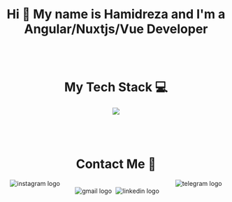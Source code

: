 
<h1 align="center">Hi 👋 My name is Hamidreza and I'm a Angular/Nuxtjs/Vue Developer</h1>

###
<br/>
<br/>
<h1 align="center">My Tech Stack 💻</h1>
<div align="center">
  <img src="https://skillicons.dev/icons?i=html,css,angular,vue,nuxtjs,threejs,js,ts,tailwind,bootstrap,materialui,sass,less,prisma,graphql,git,github,gitlab,pinia,reactivex,supabase,firebase,vite,webpack,pnpm,yarn,webstorm,vscode,pug,postman"  />
</div>

###
<br/>
<br/>
<h1 align="center">Contact Me 🤙</h1>
<div align="center">
  <a href="https://www.instagram.com/hamidrezaebrahimpourr" style="margin-right: 255px; text-decoration: none">
    <img src="https://skillicons.dev/icons?i=instagram" alt="instagram logo"  />
  </a>
  <a href="https://www.discord.com/users/480317534969659392" style="margin-left: 5px; text-decoration: none">
    <img src="https://skillicons.dev/icons?i=discord" alt="telegram logo"  />
  </a>
  <a  href="mailto:hamidreza.ebrahimpour@gmail.com"  style="margin-left: 5px; text-decoration: none"> 
    <img  src="https://skillicons.dev/icons?i=gmail" alt="gmail logo"  />
  </a>
  <a href="https://www.linkedin.com/in/hamidreza-ebrahimpour-315663258/"  style="margin-left: 5px; text-decoration: none">
    <img src="https://skillicons.dev/icons?i=linkedin"  alt="linkedin logo"  />
  </a>
</div>
